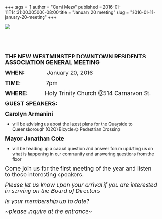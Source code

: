 +++
tags = []
author = "Cami Mezo"
published = 2016-01-11T14:31:00.005000-08:00
title = "January 20 meeting"
slug = "2016-01-11-january-20-meeting"
+++
<span
style="font-size: 16.0pt; line-height: 107%; mso-fareast-language: EN-CA; mso-no-proof: yes;"></span><span
style="font-size: 16.0pt; line-height: 107%;"></span>

  

[![](/img/blog/thumbnails/2016-01-11-january-20-meeting-Logo.png)](/img/blog/2016-01-11-january-20-meeting-Logo.png)

**<span style="font-size: 14.0pt; line-height: 107%;">  
</span>**

**<span style="font-size: 14.0pt; line-height: 107%;">  
</span>**

**<span style="font-size: 14.0pt; line-height: 107%;">THE NEW
WESTMINSTER DOWNTOWN RESIDENTS ASSOCIATION GENERAL MEETING</span>**

  

**<span
style="font-size: 14.0pt; line-height: 107%;">WHEN:</span>**<span
style="font-size: 14.0pt; line-height: 107%;">              January 20,
2016</span>

**<span style="font-size: 14.0pt; line-height: 107%;">TIME</span>**<span
style="font-size: 14.0pt; line-height: 107%;">:
               7pm</span>

**<span
style="font-size: 14.0pt; line-height: 107%;">WHERE:</span>**<span
style="font-size: 14.0pt; line-height: 107%;">           Holy Trinity
Church @514 Carnarvon St.</span>

  

**<span style="font-size: 14.0pt; line-height: 107%;">GUEST
SPEAKERS:</span>**

**<span lang="EN-US"
style="font-size: 14.0pt; line-height: 107%; mso-ansi-language: EN-US;">Carolyn
Armanini</span>**<span lang="EN-US"
style="font-size: 14.0pt; line-height: 107%; mso-ansi-language: EN-US;"> 
- will be advising us about the latest plans for the Quayside to
Queensborough (Q2Q) Bicycle @ Pedestrian Crossing</span>

  

**<span lang="EN-US"
style="font-size: 14.0pt; line-height: 107%; mso-ansi-language: EN-US;">Mayor
Jonathan Cote</span>**<span lang="EN-US"
style="font-size: 14.0pt; line-height: 107%; mso-ansi-language: EN-US;">
- will be heading up a casual question and answer forum updating us on
what is happening in our community and answering questions from the
floor</span>

  

<span style="font-size: 14.0pt; line-height: 107%;">Come join us for the
first meeting of the year and listen to these interesting
speakers.</span>

  

*<span style="font-size: 14.0pt; line-height: 107%;">Please let us know
upon your arrival if you are interested in serving on the Board of
Directors</span>*

  

*<span style="font-size: 14.0pt; line-height: 107%;">Is your membership
up to date? </span>*

  
*<span style="font-size: 14.0pt; line-height: 107%;">~please inquire at
the entrance~</span>*
